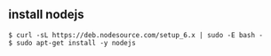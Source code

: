 ## install nodejs
```
$ curl -sL https://deb.nodesource.com/setup_6.x | sudo -E bash - 
$ sudo apt-get install -y nodejs
